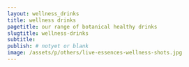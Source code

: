 ```yaml
---
layout: wellness_drinks
title: wellness drinks
pagetitle: our range of botanical healthy drinks
slugtitle: wellness-drinks
subtitle:
publish: # notyet or blank
image: /assets/p/others/live-essences-wellness-shots.jpg
---
```

